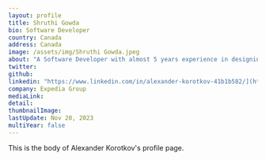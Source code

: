 ```yaml
---
layout: profile
title: Shruthi Gowda
bio: Software Developer
country: Canada
address: Canada 
image: /assets/img/Shruthi Gowda.jpeg
about: "A Software Developer with almost 5 years experience in designing, developing, implementing, testing and maintaining software applications using Java, J2EE technologies. Proficient in Java, J2EE, Spring MVC, SQL, NoSQL, Spring Boot, TestNG, JUnit. Familiar with Jenkins, Docker and Kubernetes."
twitter: 
github: 
linkedin: "https://www.linkedin.com/in/alexander-korotkov-41b1b582/](https://www.linkedin.com/in/shruthi-hanumantha-gowda-0741ba32/?originalSubdomain=ca"
company: Expedia Group
mediaLink:
detail: 
thumbnailImage:
lastUpdate: Nov 20, 2023
multiYear: false
---
```


This is the body of Alexander Korotkov's profile page.
